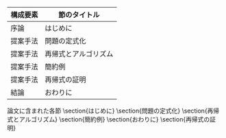 構成要素 | 節のタイトル
 --- | --- 
序論 | はじめに
提案手法 | 問題の定式化
提案手法 | 再帰式とアルゴリズム
提案手法 | 簡約例
提案手法 | 再帰式の証明
結論 | おわりに

論文に含まれた各節
\section{はじめに}
\section{問題の定式化}
\section{再帰式とアルゴリズム}
\section{簡約例}
\section{おわりに}
\section{再帰式の証明}
